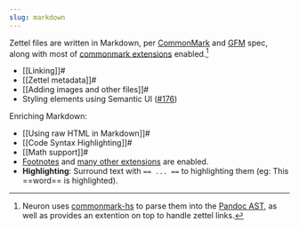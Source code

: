 ```yaml
---
slug: markdown
---
```


Zettel files are written in Markdown, per [CommonMark](https://commonmark.org/) and [GFM](https://github.github.com/gfm/) spec, along with most of [commonmark extensions](https://github.com/jgm/commonmark-hs/tree/master/commonmark-extensions) enabled.[^tech]

* [[Linking]]#
* [[Zettel metadata]]#
* [[Adding images and other files]]#
* Styling elements using Semantic UI ([\#176](https://github.com/srid/neuron/issues/176))


Enriching Markdown:

* [[Using raw HTML in Markdown]]#
* [[Code Syntax Highlighting]]#
* [[Math support]]#
* [Footnotes](https://github.com/jgm/commonmark-hs/blob/master/commonmark-extensions/test/footnotes.md) and [many other extensions](https://github.com/jgm/commonmark-hs/tree/master/commonmark-extensions) are enabled.
* **Highlighting**: Surround text with `== ... ==` to highlighting them (eg: This ==word== is highlighted).

[^tech]: Neuron uses [commonmark-hs](https://github.com/jgm/commonmark-hs) to parse them into the [Pandoc AST](https://pandoc.org/using-the-pandoc-api.html), as well as provides an extention on top to handle zettel links.

